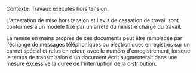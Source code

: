 Contexte: Travaux exécutés hors tension.

L'attestation de mise hors tension et l'avis de cessation de travail sont conformes à un modèle fixé par un arrêté du ministre chargé du travail.

La remise en mains propres de ces documents peut être remplacée par l'échange de messages téléphoniques ou électroniques enregistrés sur un carnet spécial et relus en retour, avec le numéro d'enregistrement, lorsque le temps de transmission d'un document écrit augmenterait dans une mesure excessive la durée de l'interruption de la distribution.
